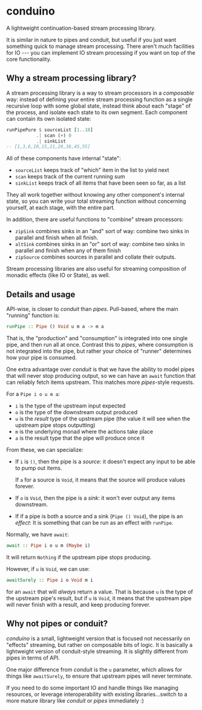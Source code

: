 # conduino

A lightweight continuation-based stream processing library.

It is similar in nature to pipes and conduit, but useful if you just want
something quick to manage stream processing.  There aren't much facilities for
IO --- you can implement IO stream processing if you want on top of the core
functionality.

## Why a stream processing library?

A stream processing library is a way to stream processors in a *composable* way:
instead of defining your entire stream processing function as a single
recursive loop with some global state, instead think about each "stage" of the process,
and isolate each state to its own segment.  Each component can contain its own
isolated state:

```haskell
runPipePure $ sourceList [1..10]
           .| scan (+) 0
           .| sinkList
-- [1,3,6,10,15,21,28,36,45,55]
```

All of these components have internal "state":

*   `sourceList` keeps track of "which" item in the list to yield next
*   `scan` keeps track of the current running sum
*   `sinkList` keeps track of all items that have been seen so far, as a list

They all work together without knowing any other component's internal state, so
you can write your total streaming function without concerning yourself, at
each stage, with the entire part.

In addition, there are useful functions to "combine" stream processors:

*   `zipSink` combines sinks in an "and" sort of way: combine two sinks in
    parallel and finish when all finish.
*   `altSink` combines sinks in an "or" sort of way: combine two sinks in
    parallel and finish when any of them finish
*   `zipSource` combines sources in parallel and collate their outputs.

Stream processing libraries are also useful for streaming composition of
monadic effects (like IO or State), as well.

## Details and usage

API-wise, is closer to *conduit* than *pipes*.  Pull-based, where the main
"running" function is:

```haskell
runPipe :: Pipe () Void u m a -> m a
```

That is, the "production" and "consumption" is integrated into one single
pipe, and then run all at once.  Contrast this to *pipes*, where
consumption is not integrated into the pipe, but rather your choice of
"runner" determines how your pipe is consumed.

One extra advantage over *conduit* is that we have the ability to model pipes
that will never stop producing output, so we can have an `await` function that
can reliably fetch items upstream.  This matches more *pipes*-style requests.

For a `Pipe i o u m a`:

*   `i` is the type of the upstream input expected
*   `o` is the type of the downstream output produced
*   `u` is the *result* type of the upstream pipe (the value it will see
    when the upstream pipe stops outputting)
*   `m` is the underlying monad where the actions take place
*   `a` is the result type that the pipe will produce once it 

From these, we can specialize:

*   If `i` is `()`, then the pipe is a *source*: it doesn't expect any input to
    be able to pump out items.

    If `a` for a source is `Void`, it means that the source will produce values
    forever.
*   If `o` is `Void`, then the pipe is a *sink*: it won't ever output any
    items downstream.
*   If if a pipe is both a source and a sink (`Pipe () Void`), the pipe is an
    *effect*: It is something that can be run as an effect with `runPipe`.

Normally, we have `await`:

```haskell
await :: Pipe i o u m (Maybe i)
```

It will return `Nothing` if the upstream pipe stops producing.

However, if `u` is `Void`, we can use:

```haskell
awaitSurely :: Pipe i o Void m i
```

for an `await` that will *always* return a value.  That is because `u` is the
type of the upstream pipe's result, but if `u` is `Void`, it means that the
upstream pipe will never finish with a result, and keep producing forever.

## Why not pipes or conduit?

*conduino* is a small, lightweight version that is focused not necessarily on
"effects" streaming, but rather on composable bits of logic.  It is basically a
lightweight version of conduit-style streaming.  It is slightly different from
pipes in terms of API.

One major difference from *conduit* is the `u` parameter, which allows for
things like `awaitSurely`, to ensure that upstream pipes will never terminate.

If you need to do some important IO and handle things like managing resources,
or leverage interoperability with existing libraries...switch to a more mature
library like *conduit* or *pipes* immediately :)

